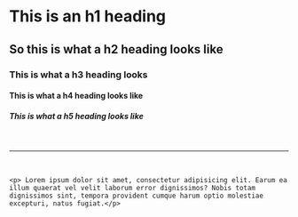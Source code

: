 <!DOCTYPE html>
<htlm>
  <head>
    <title>
      The title of my first website
    </title>
  </head>
  <body>
    <h1>This is an h1 heading</h1>
    <h2>So this is what a h2 heading looks like</h2>
    <h3>This is what a h3 heading looks</h3>
    <h4> This is what a h4 heading looks like</h4>
    <h5> This is what a h5 heading looks like</h5>
    <br>
    <hr>
    <!-- This is a comment in html-->
    <br>
    
    <p> Lorem ipsum dolor sit amet, consectetur adipisicing elit. Earum ea illum quaerat vel velit laborum error dignissimos? Nobis totam dignissimos sint, tempora provident cumque harum optio molestiae excepturi, natus fugiat.</p>

    
  </body>
</htlm>
